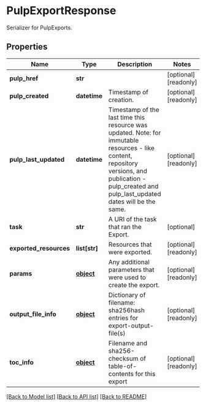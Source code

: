 # PulpExportResponse

Serializer for PulpExports.
## Properties
Name | Type | Description | Notes
------------ | ------------- | ------------- | -------------
**pulp_href** | **str** |  | [optional] [readonly] 
**pulp_created** | **datetime** | Timestamp of creation. | [optional] [readonly] 
**pulp_last_updated** | **datetime** | Timestamp of the last time this resource was updated. Note: for immutable resources - like content, repository versions, and publication - pulp_created and pulp_last_updated dates will be the same. | [optional] [readonly] 
**task** | **str** | A URI of the task that ran the Export. | [optional] 
**exported_resources** | **list[str]** | Resources that were exported. | [optional] [readonly] 
**params** | [**object**](.md) | Any additional parameters that were used to create the export. | [optional] [readonly] 
**output_file_info** | [**object**](.md) | Dictionary of filename: sha256hash entries for export-output-file(s) | [optional] [readonly] 
**toc_info** | [**object**](.md) | Filename and sha256-checksum of table-of-contents for this export | [optional] [readonly] 

[[Back to Model list]](../README.md#documentation-for-models) [[Back to API list]](../README.md#documentation-for-api-endpoints) [[Back to README]](../README.md)



